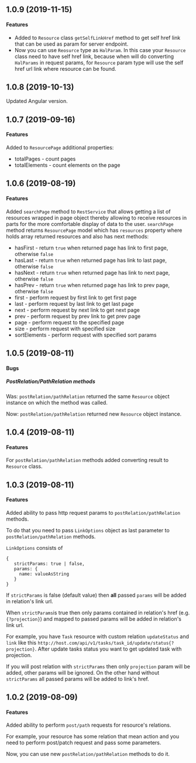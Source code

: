 ## 1.0.9 (2019-11-15)
#### Features
- Added to `Resource` class `getSelfLinkHref` method to get self href link that can be used as param for server endpoint.
- Now you can use `Reosurce` type as `HalParam`. In this case your `Resource` class need to have self href link, because when will do converting `HalParams` in request params, for `Resource` param type will use the self href url link where resource can be found.

## 1.0.8 (2019-10-13)
Updated Angular version.

## 1.0.7 (2019-09-16)

#### Features
Added to `ResourcePage` additional properties:

- totalPages - count pages
- totalElements - count elements on the page

## 1.0.6 (2019-08-19)

#### Features
Added `searchPage` method to `RestService` that allows getting a list of resources wrapped in page object thereby allowing to receive resources in parts for the more comfortable display of data to the user. 
`searchPage` method returns `ResourcePage` model which has `resources` property where holds array returned resources and also has next methods:

- hasFirst - return `true` when returned page has link to first page, otherwise `false`
- hasLast - return `true` when returned page has link to last page, otherwise `false`
- hasNext - return `true` when returned page has link to next page, otherwise `false`
- hasPrev - return `true` when returned page has link to prev page, otherwise `false`
- first - perform request by first link to get first page
- last - perform request by last link to get last page
- next - perform request by next link to get next page
- prev - perform request by prev link to get prev page
- page - perform request to the specified page
- size - perform request with specified size
- sortElements - perform request with specified sort params

## 1.0.5 (2019-08-11)

#### Bugs
##### PostRelation/PathRelation methods
Was: `postRelation/pathRelation` returned the same `Resource` object instance on which the method was called.

Now:  `postRelation/pathRelation` returned new `Resource` object instance.

## 1.0.4 (2019-08-11)

#### Features
For `postRelation/pathRelation` methods added converting result to `Resource` class.

## 1.0.3 (2019-08-11)

#### Features

Added ability to pass http request params to `postRelation/pathRelation` methods.

To do that you need to pass `LinkOptions` object as last parameter to `postRelation/pathRelation` methods.

`LinkOptions` consists of

````
{
   strictParams: true | false,
   params: {
     name: valueAsString
   }
}  
```` 

If `strictParams` is false (default value) then **all** passed `params` will be added in relation's link url.

When `strictParams`is true then only params contained in relation's href (e.g. `{?projection}`) and mapped to passed params will be added in relation's link url.
 
For example, you have `Task` resource with custom relation `updateStatus` and `link` like this `http://host.com/api/v1/tasks/task_id/update/status{?projection}`. 
After update tasks status you want to get updated task with projection. 

If you will post relation with `strictParams` then only `projection` param will be added, other params will be ignored. 
On the other hand without `strictParams` all passed params will be added to link's href.

## 1.0.2 (2019-08-09)

#### Features

Added ability to perform `post/path` requests for resource's relations.

For example, your resource has some relation that mean action and you need to perform post/patch request and pass some parameters.

Now, you can use new `postRelation/pathRelation` methods to do it.
